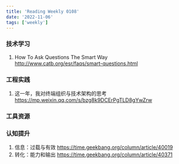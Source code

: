 ```yaml
---
title: 'Reading Weekly 0108'
date: '2022-11-06'
tags: ['weekly']
---
```


### 技术学习

1. How To Ask Questions The Smart Way http://www.catb.org/esr/faqs/smart-questions.html

### 工程实践

1. 这一年，我对终端组织与技术架构的思考 https://mp.weixin.qq.com/s/bzg8k9DCErPgTLD8gYwZrw

### 工具资源

### 认知提升

1. 信息：过载与有效 https://time.geekbang.org/column/article/40019
2. 转化：能力和输出 https://time.geekbang.org/column/article/40371
